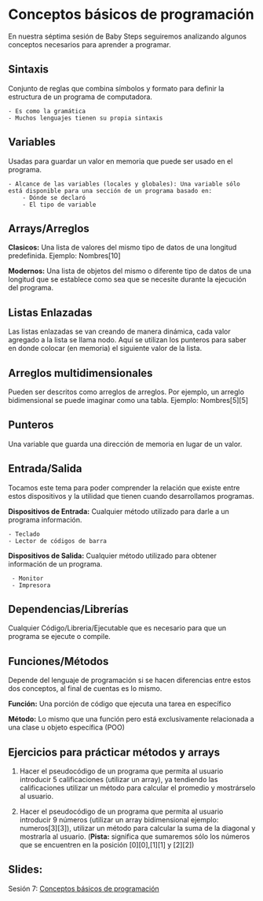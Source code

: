 Conceptos básicos de programación
==

En nuestra séptima sesión de Baby Steps seguiremos analizando algunos conceptos necesarios para aprender a programar.

Sintaxis
--

Conjunto de reglas que combina símbolos y formato para definir la estructura de un programa de computadora.

    - Es como la gramática
    - Muchos lenguajes tienen su propia sintaxis

Variables
--

Usadas para guardar un valor en memoria que puede ser usado en el programa.

    - Alcance de las variables (locales y globales): Una variable sólo está disponible para una sección de un programa basado en:
        - Dónde se declaró
        - El tipo de variable

Arrays/Arreglos
--

**Clasicos:** Una lista de valores del mismo tipo de datos de una longitud predefinida. Ejemplo: Nombres[10]

**Modernos:** Una lista de objetos del mismo o diferente tipo de datos de una longitud que se establece como sea que se necesite durante la ejecución del programa.

Listas Enlazadas
--

Las listas enlazadas se van creando de manera dinámica, cada valor agregado a la lista se llama nodo. Aquí se utilizan los punteros para saber en donde colocar (en memoria) el siguiente valor de la lista.


Arreglos multidimensionales
--

Pueden ser descritos como arreglos de arreglos. Por ejemplo, un arreglo bidimensional se puede imaginar como una tabla. Ejemplo: Nombres[5][5]


Punteros
--

Una variable que guarda una dirección de memoria en lugar de un valor.


Entrada/Salida
--

Tocamos este tema para poder comprender la relación que existe entre estos dispositivos y la utilidad que tienen cuando desarrollamos programas.

**Dispositivos de Entrada:** Cualquier método utilizado para darle a un programa información.

    - Teclado
    - Lector de códigos de barra

**Dispositivos de Salida:** Cualquier método utilizado para obtener información de un programa.

     - Monitor
     - Impresora


Dependencias/Librerías
--

Cualquier Código/Libreria/Ejecutable que es necesario para que un programa se ejecute o compile.


Funciones/Métodos
--

Depende del lenguaje de programación si se hacen diferencias entre estos dos conceptos, al final de cuentas es lo mismo.

**Función:** Una porción de código que ejecuta una tarea en específico

**Método:** Lo mismo que una función pero está exclusivamente relacionada a una clase u objeto específica (POO)


Ejercicios para prácticar métodos y arrays
--

1. Hacer el pseudocódigo de un programa que permita al usuario introducir 5 calificaciones (utilizar un array), ya tendiendo las calificaciones utilizar un método para calcular el promedio y mostrárselo al usuario.

2. Hacer el pseudocódigo de un programa que permita al usuario introducir 9 números (utilizar un array bidimensional ejemplo: numeros[3][3]), utilizar un método para calcular la suma de la diagonal y mostrarla al usuario. (**Pista:** significa que sumaremos sólo los números que se encuentren en la posición [0][0],[1][1] y [2][2])


Slides:
--
Sesión 7: [Conceptos básicos de programación](https://www.haikudeck.com/baby-steps-science-and-technology-presentation-ryJAtcTWJe)